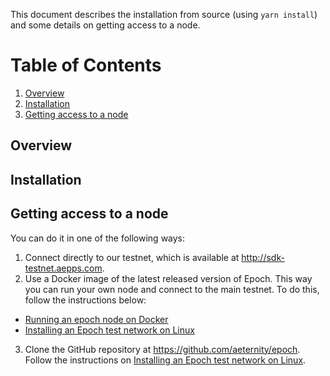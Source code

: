 This document describes the installation from source (using `yarn install`) and some details on getting access to a node.

# Table of Contents
1. [Overview](#overview)
2. [Installation](#installation)
3. [Getting access to a node](#getting_access_to_the_node)



## Overview

## Installation


## Getting access to a node
You can do it in one of the following ways:

1. Connect directly to our testnet, which is available at <http://sdk-testnet.aepps.com>.
2. Use a Docker image of the latest released version of Epoch.
This way you can run your own node and connect to the main testnet.
To do this, follow the instructions below:
* [Running an epoch node on Docker](https://github.com/aeternity/epoch/blob/master/docs/docker.md)
* [Installing an Epoch test network on Linux](https://github.com/aeternity/aepp-sdk-python/blob/master/INSTALL.md)
3. Clone the GitHub repository at <https://github.com/aeternity/epoch>. 
Follow the instructions on [Installing an Epoch test network on Linux](https://github.com/aeternity/aepp-sdk-python/blob/master/INSTALL.md).











